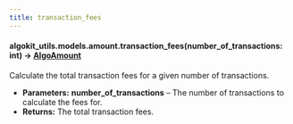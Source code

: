 ```yaml
---
title: transaction_fees
---
```

#### algokit_utils.models.amount.transaction_fees(number_of_transactions: int) → [AlgoAmount](/reference/algokit-utils-py/api/models/amount/algoamount/#AlgoAmount)

Calculate the total transaction fees for a given number of transactions.

* **Parameters:**
  **number_of_transactions** – The number of transactions to calculate the fees for.
* **Returns:**
  The total transaction fees.